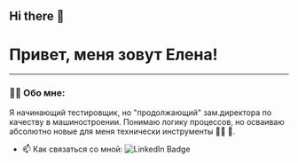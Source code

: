 ## Hi there 👋

# Привет, меня зовут Елена!

---

### 👨‍💻 Обо мне:

Я начинающий тестировщик, но "продолжающий" зам.директора по качеству в машиностроении. Понимаю логику процессов, но осваиваю абсолютно новые для меня технически инструменты 🤷‍♀️ 🙌.

- 📫 Как связаться со мной: ![LinkedIn Badge](https://img.shields.io/badge/-@ell3nf@yandex.ru-blue?style=flat&logo=LinkedIn&logoColor=white)
